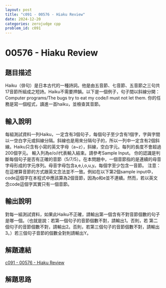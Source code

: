 ```yaml
---
layout: post
title: "c091 - 00576 - Hiaku Review"
date: 2024-12-20
categories: zerojudge cpp
problem_id: c091
---
```


# 00576 - Hiaku Review

## 題目描述

Haiku（俳句）是日本古代的一種詩詞。他是由五音節、七音節、五音節之三句共17音節所組成之短詩。Haiku不需要押韻。以下是一個例子，句子間以斜線分開：
Computer programs/The bugs try to eat my code/I must not let them.
你的任務是寫一個程式，讀進一首haiku，並檢查其音節。

## 輸入說明

每組測試資料一列Haiku，一定含有3個句子，每個句子至少含有1個字，字與字間以一空白字元或斜線分隔。斜線也是用來分隔句子的，所以一列中一定含有2個斜線。Haiku只含有小寫的英文字母（a~z），斜線，空白字元。每列的長度不會超過200個字元。
輸入列為e/o/i代表輸入結束。請參考Sample Input。
你的認識是判斷每個句子是否有正確的音節（5/7/5）。在本問題中，一個音節指的是連續的母音字母形成的字元序列。母音字母包含a,e,i,o,u,y。每個字至少包含一音節。
注意：在這裡算音節的方式跟英文念法並不一致。例如在以下第2個sample input中，code這個字在本程式中應該算為2個音節，因為o和e並不連續。然而，若以英文念code這個字其實只有一個音節。

## 輸出說明

對每一組測試資料，如果此Haiku不正確，請輸出第一個含有不對音節個數的句子是哪一個。（也就是說：若第一個句子的音節個數不對，請輸出1。否則，若 第二個句子的音節個數不對，請輸出2。否則，若第三個句子的音節個數不對，請輸出3。）若三個句子音節的個數全對則請輸出Y。

## 解題連結

[c091 - 00576 - Hiaku Review](https://zerojudge.tw/ShowProblem?problemid=c091)

## 解題思路

